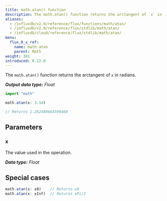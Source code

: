 ```yaml
---
title: math.atan() function
description: The math.atan() function returns the arctangent of `x` in radians.
aliases:
  - /influxdb/v2.0/reference/flux/functions/math/atan/
  - /influxdb/v2.0/reference/flux/stdlib/math/atan/
  - /influxdb/cloud/reference/flux/stdlib/math/atan/
menu:
  flux_0_x_ref:
    name: math.atan
    parent: Math
weight: 301
introduced: 0.22.0
---
```


The `math.atan()` function returns the arctangent of `x` in radians.

_**Output data type:** Float_

```js
import "math"

math.atan(x: 3.14)

// Returns 1.262480664599468
```

## Parameters

### x
The value used in the operation.

_**Data type:** Float_

## Special cases
```js
math.atan(x: ±0)    // Returns ±0
math.atan(x: ±Inf)  // Returns ±Pi/2
```
